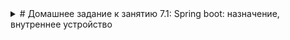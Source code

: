 <details><summary># Домашнее задание к занятию 7.1: Spring boot: назначение, внутреннее устройство</summary>

Необходимо выполнить и предоставить на проверку следующую задачу:

# Задача Conditional приложение

## Описание
Как часто бывает в промышленной разработка, мы хотим в локальном или dev окружении использовать несколько упрощенные варианты наших сервисов. 
Поэтому сегодня мы напишем приложение на Spring boot, в котором в зависимости от параметров, будут вызываться разные сервисы. 

Для работы необходимо подготовить несколько классов:

0. Создайте spring boot приложение, как было сделано на лекции

1. Нам нужен интерфейс, реализации которого мы будем вызывать в зависимости от параметров нашего приложения:

```$java
public interface SystemProfile {
     String getProfile();
}
``` 

И две реализации:

```$java
public class DevProfile implements SystemProfile {
     @Override
     public String getProfile() {
         return "Current profile is dev";
     }
}
``` 

и

```$java
public class ProductionProfile implements SystemProfile {
     @Override
     public String getProfile() {
         return "Current profile is production";
     }
}
``` 

2. Вам необходимо написать JavaConfig, в котором вы объявите бины классов `DevProfile` и `ProductionProfile` примерно так:
```$java
    @Bean
    public SystemProfile devProfile() {
        return new DevProfile();
    }

    @Bean
    public SystemProfile prodProfile() {
        return new ProductionProfile();
    }
```
    
3. Дальше вам нужно создать application.properties в папке resources, если его нет, и добавить туда свой пользовательский параметр `netology.profile.dev = true`. Обратите внимание, что сейчас наш параметр имеет значение `true`. Как раз таки в зависимости от значения параметра, мы и будем использовать ту или иную реализацию интерфейса `SystemProfile`.

4. Теперь, вам нужно использовать одну из аннотаций @Conditional и поместить ее на бины в вашем JavaConfig. Советую использовать `@ConditionalOnProperty`, и в зависимости от значения `netology.profile.dev` будет создаваться бин интерфейса `SystemProfile` той или иной реализации.

5. Чтобы проверить работоспособность нашей логики, создадим контроллер, который будет нам возвращать значения из нашего сервиса `SystemProfile`:

```$java
@RestController
@RequestMapping("/")
public class ProfileController {
    private SystemProfile profile;

    public ProfileController(SystemProfile profile) {
        this.profile = profile;
    }

    @GetMapping("profile")
    public String getProfile() {
        return profile.getProfile();
    }
}
```


=======

## Инструкция по выполнению домашнего задания

1. Пишите код в IDE (рекомендуем [Intellij IDEA](https://www.jetbrains.com/idea/download/), версия Community).
    1. Почему лучше работать в IDE? — Ускоряет работу, есть подсветка ошибок, отладка по шагам.
    2. Почему Intellij IDEA? — она бесплатная, умная, большинство разработчиков пользуются именно ей.
2. Опирайтесь на принятый [стиль оформления кода](https://github.com/netology-code/codestyle/blob/master/java/README.md).
3. Готовый код необходимо загрузить в специально созданный для данного домашнего задания репозиторий на сайте [github.com](https://github.com/).
4. На сайте [github.com](https://github.com/) найдите только что созданный репозиторий. Перейдя в репозиторий, нажмите на зеленую кнопку CODE и скопируйте появившуюся ссылку.
5. В личном кабинете на сайте [netology.ru](https://netology.ru/) в поле комментария к домашней работе вставьте скопированную ссылку и отправьте работу на проверку.

*Никаких файлов прикреплять не нужно.*
    

    

</details>
